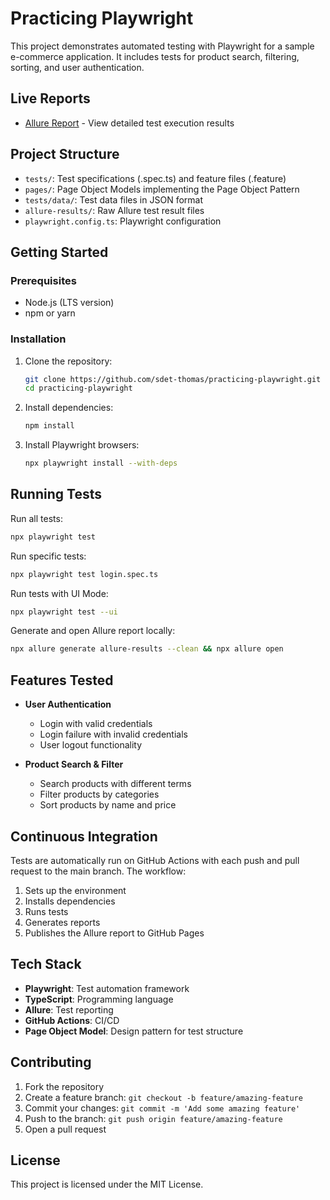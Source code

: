 # Practicing Playwright

This project demonstrates automated testing with Playwright for a sample e-commerce application. It includes tests for product search, filtering, sorting, and user authentication.

## Live Reports
- [Allure Report](https://sdet-thomas.github.io/practicing-playwright) - View detailed test execution results

## Project Structure

- `tests/`: Test specifications (.spec.ts) and feature files (.feature)
- `pages/`: Page Object Models implementing the Page Object Pattern
- `tests/data/`: Test data files in JSON format
- `allure-results/`: Raw Allure test result files
- `playwright.config.ts`: Playwright configuration

## Getting Started

### Prerequisites

- Node.js (LTS version)
- npm or yarn

### Installation

1. Clone the repository:
   ```sh
   git clone https://github.com/sdet-thomas/practicing-playwright.git
   cd practicing-playwright
   ```

2. Install dependencies:
   ```sh
   npm install
   ```

3. Install Playwright browsers:
   ```sh
   npx playwright install --with-deps
   ```

## Running Tests

Run all tests:
```sh
npx playwright test
```

Run specific tests:
```sh
npx playwright test login.spec.ts
```

Run tests with UI Mode:
```sh
npx playwright test --ui
```

Generate and open Allure report locally:
```sh
npx allure generate allure-results --clean && npx allure open
```

## Features Tested

- **User Authentication**
  - Login with valid credentials
  - Login failure with invalid credentials
  - User logout functionality

- **Product Search & Filter**
  - Search products with different terms
  - Filter products by categories
  - Sort products by name and price

## Continuous Integration

Tests are automatically run on GitHub Actions with each push and pull request to the main branch. The workflow:

1. Sets up the environment
2. Installs dependencies
3. Runs tests
4. Generates reports
5. Publishes the Allure report to GitHub Pages

## Tech Stack

- **Playwright**: Test automation framework
- **TypeScript**: Programming language
- **Allure**: Test reporting
- **GitHub Actions**: CI/CD
- **Page Object Model**: Design pattern for test structure

## Contributing

1. Fork the repository
2. Create a feature branch: `git checkout -b feature/amazing-feature`
3. Commit your changes: `git commit -m 'Add some amazing feature'`
4. Push to the branch: `git push origin feature/amazing-feature`
5. Open a pull request

## License

This project is licensed under the MIT License.
